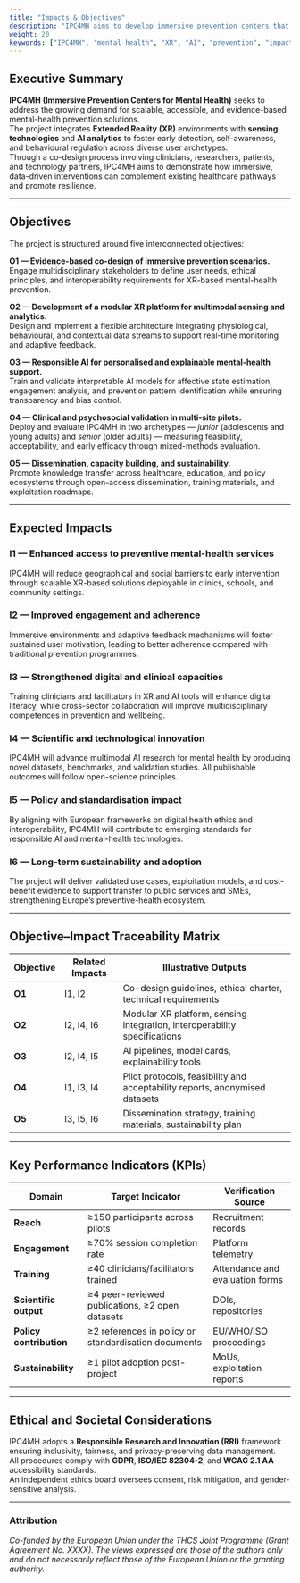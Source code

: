 ```yaml
---
title: "Impacts & Objectives"
description: "IPC4MH aims to develop immersive prevention centers that enhance mental health promotion through XR, AI, and multimodal sensing. This page summarises the project’s main objectives and their expected scientific, societal, and policy impacts."
weight: 20
keywords: ["IPC4MH", "mental health", "XR", "AI", "prevention", "impacts", "objectives", "Horizon Europe", "THCS"]
---
```


## Executive Summary
**IPC4MH (Immersive Prevention Centers for Mental Health)** seeks to address the growing demand for scalable, accessible, and evidence-based mental-health prevention solutions.  
The project integrates **Extended Reality (XR)** environments with **sensing technologies** and **AI analytics** to foster early detection, self-awareness, and behavioural regulation across diverse user archetypes.  
Through a co-design process involving clinicians, researchers, patients, and technology partners, IPC4MH aims to demonstrate how immersive, data-driven interventions can complement existing healthcare pathways and promote resilience.

---

## Objectives
The project is structured around five interconnected objectives:

**O1 — Evidence-based co-design of immersive prevention scenarios.**  
Engage multidisciplinary stakeholders to define user needs, ethical principles, and interoperability requirements for XR-based mental-health prevention.

**O2 — Development of a modular XR platform for multimodal sensing and analytics.**  
Design and implement a flexible architecture integrating physiological, behavioural, and contextual data streams to support real-time monitoring and adaptive feedback.

**O3 — Responsible AI for personalised and explainable mental-health support.**  
Train and validate interpretable AI models for affective state estimation, engagement analysis, and prevention pattern identification while ensuring transparency and bias control.

**O4 — Clinical and psychosocial validation in multi-site pilots.**  
Deploy and evaluate IPC4MH in two archetypes — *junior* (adolescents and young adults) and *senior* (older adults) — measuring feasibility, acceptability, and early efficacy through mixed-methods evaluation.

**O5 — Dissemination, capacity building, and sustainability.**  
Promote knowledge transfer across healthcare, education, and policy ecosystems through open-access dissemination, training materials, and exploitation roadmaps.

---

## Expected Impacts

### I1 — Enhanced access to preventive mental-health services
IPC4MH will reduce geographical and social barriers to early intervention through scalable XR-based solutions deployable in clinics, schools, and community settings.

### I2 — Improved engagement and adherence
Immersive environments and adaptive feedback mechanisms will foster sustained user motivation, leading to better adherence compared with traditional prevention programmes.

### I3 — Strengthened digital and clinical capacities
Training clinicians and facilitators in XR and AI tools will enhance digital literacy, while cross-sector collaboration will improve multidisciplinary competences in prevention and wellbeing.

### I4 — Scientific and technological innovation
IPC4MH will advance multimodal AI research for mental health by producing novel datasets, benchmarks, and validation studies. All publishable outcomes will follow open-science principles.

### I5 — Policy and standardisation impact
By aligning with European frameworks on digital health ethics and interoperability, IPC4MH will contribute to emerging standards for responsible AI and mental-health technologies.

### I6 — Long-term sustainability and adoption
The project will deliver validated use cases, exploitation models, and cost-benefit evidence to support transfer to public services and SMEs, strengthening Europe’s preventive-health ecosystem.

---

## Objective–Impact Traceability Matrix
| Objective | Related Impacts | Illustrative Outputs |
|------------|-----------------|----------------------|
| **O1** | I1, I2 | Co-design guidelines, ethical charter, technical requirements |
| **O2** | I2, I4, I6 | Modular XR platform, sensing integration, interoperability specifications |
| **O3** | I2, I4, I5 | AI pipelines, model cards, explainability tools |
| **O4** | I1, I3, I4 | Pilot protocols, feasibility and acceptability reports, anonymised datasets |
| **O5** | I3, I5, I6 | Dissemination strategy, training materials, sustainability plan |

---

## Key Performance Indicators (KPIs)
| Domain | Target Indicator | Verification Source |
|--------|------------------|---------------------|
| **Reach** | ≥150 participants across pilots | Recruitment records |
| **Engagement** | ≥70% session completion rate | Platform telemetry |
| **Training** | ≥40 clinicians/facilitators trained | Attendance and evaluation forms |
| **Scientific output** | ≥4 peer-reviewed publications, ≥2 open datasets | DOIs, repositories |
| **Policy contribution** | ≥2 references in policy or standardisation documents | EU/WHO/ISO proceedings |
| **Sustainability** | ≥1 pilot adoption post-project | MoUs, exploitation reports |

---

## Ethical and Societal Considerations
IPC4MH adopts a **Responsible Research and Innovation (RRI)** framework ensuring inclusivity, fairness, and privacy-preserving data management.  
All procedures comply with **GDPR**, **ISO/IEC 82304-2**, and **WCAG 2.1 AA** accessibility standards.  
An independent ethics board oversees consent, risk mitigation, and gender-sensitive analysis.

---

### Attribution
*Co-funded by the European Union under the THCS Joint Programme (Grant Agreement No. XXXX). The views expressed are those of the authors only and do not necessarily reflect those of the European Union or the granting authority.*

